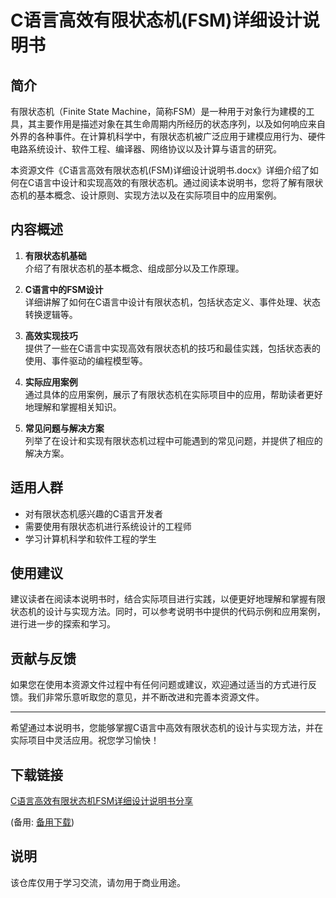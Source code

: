 # C语言高效有限状态机(FSM)详细设计说明书

## 简介

有限状态机（Finite State Machine，简称FSM）是一种用于对象行为建模的工具，其主要作用是描述对象在其生命周期内所经历的状态序列，以及如何响应来自外界的各种事件。在计算机科学中，有限状态机被广泛应用于建模应用行为、硬件电路系统设计、软件工程、编译器、网络协议以及计算与语言的研究。

本资源文件《C语言高效有限状态机(FSM)详细设计说明书.docx》详细介绍了如何在C语言中设计和实现高效的有限状态机。通过阅读本说明书，您将了解有限状态机的基本概念、设计原则、实现方法以及在实际项目中的应用案例。

## 内容概述

1. **有限状态机基础**  
   介绍了有限状态机的基本概念、组成部分以及工作原理。

2. **C语言中的FSM设计**  
   详细讲解了如何在C语言中设计有限状态机，包括状态定义、事件处理、状态转换逻辑等。

3. **高效实现技巧**  
   提供了一些在C语言中实现高效有限状态机的技巧和最佳实践，包括状态表的使用、事件驱动的编程模型等。

4. **实际应用案例**  
   通过具体的应用案例，展示了有限状态机在实际项目中的应用，帮助读者更好地理解和掌握相关知识。

5. **常见问题与解决方案**  
   列举了在设计和实现有限状态机过程中可能遇到的常见问题，并提供了相应的解决方案。

## 适用人群

- 对有限状态机感兴趣的C语言开发者
- 需要使用有限状态机进行系统设计的工程师
- 学习计算机科学和软件工程的学生

## 使用建议

建议读者在阅读本说明书时，结合实际项目进行实践，以便更好地理解和掌握有限状态机的设计与实现方法。同时，可以参考说明书中提供的代码示例和应用案例，进行进一步的探索和学习。

## 贡献与反馈

如果您在使用本资源文件过程中有任何问题或建议，欢迎通过适当的方式进行反馈。我们非常乐意听取您的意见，并不断改进和完善本资源文件。

---

希望通过本说明书，您能够掌握C语言中高效有限状态机的设计与实现方法，并在实际项目中灵活应用。祝您学习愉快！

## 下载链接
[C语言高效有限状态机FSM详细设计说明书分享](https://pan.quark.cn/s/07f629c5fa42) 

(备用: [备用下载](https://pan.baidu.com/s/1s_-EOT2KrDvIgtZ8xOfAvw?pwd=1234))

## 说明

该仓库仅用于学习交流，请勿用于商业用途。
